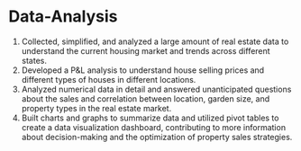 # Data-Analysis
1. Collected, simplified, and analyzed a large amount of real estate data to understand the current housing market and trends across different states.
2. Developed a P&L analysis to understand house selling prices and different types of houses in different locations.
3. Analyzed numerical data in detail and answered unanticipated questions about the sales and correlation between location, garden size, and property types in the real estate market.
4. Built charts and graphs to summarize data and utilized pivot tables to create a data visualization dashboard, contributing to more information about decision-making and the optimization of property sales strategies.
